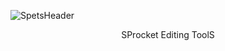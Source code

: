 ![SpetsHeader](https://user-images.githubusercontent.com/45431685/196030827-a506788f-04bd-40ea-8516-4888e523ad64.png)

<p align="center">SProcket Editing ToolS</p>
